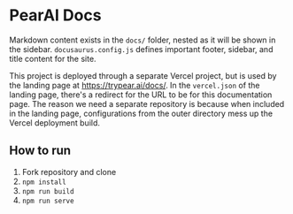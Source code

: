 # PearAI Docs

Markdown content exists in the `docs/` folder, nested as it will be shown in the sidebar. `docusaurus.config.js` defines important footer, sidebar, and title content for the site.

This project is deployed through a separate Vercel project, but is used by the landing page at https://trypear.ai/docs/. In the `vercel.json` of the landing page, there's a redirect for the URL to be for this documentation page.
The reason we need a separate repository is because when included in the landing page, configurations from the outer directory mess up the Vercel deployment build.

## How to run

1. Fork repository and clone
2. `npm install`
3. `npm run build`
4. `npm run serve`
